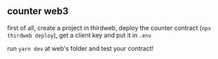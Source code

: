 ## counter web3

first of all, create a project in thirdweb, deploy the counter contract (`npx thirdweb deploy`), get a client key and put it in `.env`

run `yarn dev` at web's folder and test your contract!
